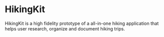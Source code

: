 # HikingKit
HikingKit is a high fidelity prototype of a all-in-one hiking application that helps user research, organize and document hiking trips. 
